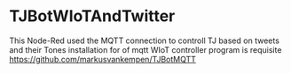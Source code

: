 # TJBotWIoTAndTwitter
This Node-Red used the MQTT connection to controll TJ based on tweets and their Tones
installation for of mqtt WIoT controller program is requisite 
https://github.com/markusvankempen/TJBotMQTT
